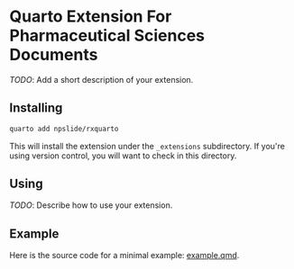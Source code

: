 # Quarto Extension For Pharmaceutical Sciences Documents

_TODO_: Add a short description of your extension.

## Installing

```bash
quarto add npslide/rxquarto
```

This will install the extension under the `_extensions` subdirectory.
If you're using version control, you will want to check in this directory.

## Using

_TODO_: Describe how to use your extension.

## Example

Here is the source code for a minimal example: [example.qmd](example.qmd).

